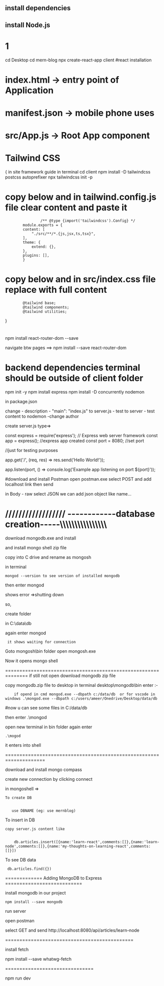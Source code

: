## install dependencies
## install Node.js


# 1
cd Desktop
cd mern-blog
npx create-react-app client  #react installation

# index.html -> entry point of Application
# manifest.json -> mobile phone uses

# src/App.js -> Root App component



# Tailwind CSS 
{
in site 
framework guide
 in terminal
 cd client
 npm install -D tailwindcss postcss autoprefixer
npx tailwindcss init -p

# copy below and in tailwind.config.js file clear content and paste it

                    /** @type {import('tailwindcss').Config} */
            module.exports = {
            content: [
                "./src/**/*.{js,jsx,ts,tsx}",
            ],
            theme: {
                extend: {},
            },
            plugins: [],
            }


# copy below and in src/index.css file replace with full content

            @tailwind base;
            @tailwind components;
            @tailwind utilities;
}

#
npm install react-router-dom --save

navigate btw pages ==> npm install --save react-router-dom


# backend dependencies terminal should be outside of client folder
npm init -y
npm install express
npm install -D concurrently nodemon



in package.json
  
 change - description 
        -  "main": "index.js" to server.js
	- test to server
	- test content to nodemon
	-change author


create server.js
type=>



const express = require('express'); // Express web server framework
const app = express(); //express app created
const port = 8080; //set port


//just for testing purposes

app.get('/', (req, res) => res.send('Hello World!'));


app.listen(port, () => console.log('Example app listening on port ${port}'));


#download and install Postman
open postman.exe
select POST and add localhost link then send

in Body - raw select JSON
we can add json object like name...

# ////////////////// ------------database creation-----\\\\\\\\\\\\\\\\\\\\\\\\\\\\\\\

download  mongodb.exe  and install

and install mongo shell zip file


copy into C drive and rename as mongosh

in terminal 

	mongod --version to see version of installed mongodb

then enter mongod

shows error =>shutting down

so,
 
create folder 

   in  C:\data\db

again enter mongod 

	 it shows waiting for connection

Goto mongosh\bin folder open mongosh.exe 

Now it opens mongo shell 

==============================================================
if still not open
download mongodb zip file

copy mongodb.zip file to desktop
in terminal desktop\mongodb\bin enter :-

		if opend in cmd mongod.exe --dbpath c:/data/db  or for vscode in windows .\mongod.exe --dbpath c:/users/ameer/Onedrive/Desktop/data/db


#now u can see some files in C:/data/db 

then enter .\mongod

open new terminal in bin folder again enter 

	.\mogod 
it enters into shell 

====================================================================

download and install mongo compass

create new connection by clicking connect  

in mongoshell =>  

    To create DB 


       use DBNAME (eg: use mernblog) 


 To insert in DB
  
    copy server.js content like
  

        db.articles.insert([{name:'learn-react',comments:[]},{name:'learn-node',comments:[]},{name:'my-thoughts-on-learning-react',comments:[]}])
 

 To see DB data
  

     db.articles.find({})



=============  Adding MongoDB to Express ===========================

install mongodb in our project 

  
    npm install --save mongodb

run server

open postman 

select GET and send http://localhost:8080/api/articles/learn-node 


=============================================

install fetch 



   npm install --save whatwg-fetch

===============================

npm run dev






	
